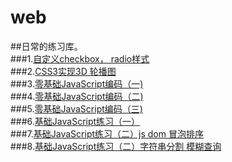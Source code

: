 # web
##日常的练习库。<br>
###1.[自定义checkbox， radio样式](https://luocoding.github.io/web/ife/%E8%87%AA%E5%AE%9A%E4%B9%89checkbox%EF%BC%8C%20radio%E6%A0%B7%E5%BC%8F/1.html)<br>
###2.[CSS3实现3D 轮播图](https://luocoding.github.io/web/ife/CSS3%E5%AE%9E%E7%8E%B03D%20%E8%BD%AE%E6%92%AD%E5%9B%BE/2.html)<br>
###3.[零基础JavaScript编码（一)](https://luocoding.github.io/web/ife/零基础JavaScript编码（一）/3.html)<br>
###4.[零基础JavaScript编码（二)](https://luocoding.github.io/web/ife/零基础JavaScript编码（二）/index.html)<br>
###5.[零基础JavaScript编码（三)](https://luocoding.github.io/web/ife/零基础JavaScript编码（三）/index.html)<br>
###6.[基础JavaScript练习（一）](https://luocoding.github.io/web/ife/基础JavaScript练习（一）/index.html)<br>
###7.[基础JavaScript练习（二）js dom 冒泡排序](https://luocoding.github.io/web/ife/基础JavaScript练习（二）/index.html)<br>
###8.[基础JavaScript练习（二）字符串分割 模糊查询](https://luocoding.github.io/web/ife/基础JavaScript练习（三）/index.html)<br>
